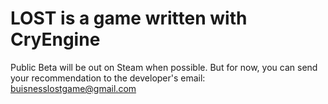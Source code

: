 # LOST is a game written with CryEngine

Public Beta will be out on Steam when possible.
 But for now, you can send your recommendation to the developer's email:
                       buisnesslostgame@gmail.com

